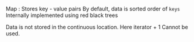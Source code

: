 Map : Stores key - value pairs
By default, data is sorted order of `keys`
<br/>
Internally implemented using red black trees 

Data is not stored in the continuous location. Here iterator + 1 Cannot be used.
 